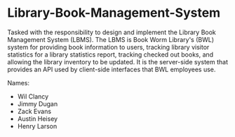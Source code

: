 # Library-Book-Management-System
Tasked with the responsibility to design and implement the Library Book Management System (LBMS). The LBMS is Book Worm Library's (BWL) system for providing book information to users, tracking library visitor statistics for a library statistics report, tracking checked out books, and allowing the library inventory to be updated. It is the server-side system that provides an API used by client-side interfaces that BWL employees use.

Names:
* Wil Clancy
* Jimmy Dugan
* Zack Evans
* Austin Heisey
* Henry Larson


